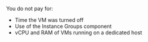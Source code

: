 You do not pay for:
* Time the VM was turned off
* Use of the Instance Groups component
* vCPU and RAM of VMs running on a dedicated host